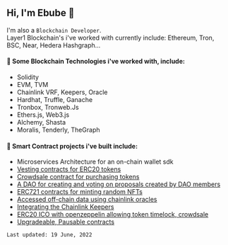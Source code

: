 ## Hi, I'm Ebube 👋

I'm also a `Blockchain Developer`.<br/>
Layer1 Blockchain's i've worked with currently include: Ethereum, Tron, BSC, Near, Hedera Hashgraph...

#### 🔭 Some Blockchain Technologies i've worked with, include:
 -  Solidity
 -  EVM, TVM
 -  Chainlink VRF, Keepers, Oracle
 -  Hardhat, Truffle, Ganache
 -  Tronbox, Tronweb.Js
 -  Ethers.js, Web3.js
 -  Alchemy, Shasta
 -  Moralis, Tenderly, TheGraph

#### 🌱 Smart Contract projects i've built include:
* Microservices Architecture for an on-chain wallet sdk
* [Vesting contracts for ERC20 tokens](https://github.com/okorieebube/token-ico-v3/blob/main/contracts/TokenTimeLock.sol)
* [Crowdsale contract for purchasing tokens](https://github.com/okorieebube/token-ico-v3/blob/main/contracts/LinkTokenCrowdsale.sol)
* [A DAO for creating and voting on proposals created by DAO members](https://github.com/okorieebube/mars-dao)
* [ERC721 contracts for minting random NFTs](https://github.com/okorieebube/buildspace-nfts-contracts/blob/main/contracts/MyEpicNFT.sol)
* [Accessed off-chain data using chainlink oracles](https://github.com/okorieebube/chainlink-data-feeds/blob/main/contracts/PriceConsumer.sol)
* [Integrating the Chainlink Keepers](https://github.com/okorieebube/chainlink-data-feeds/blob/main/contracts/KeepersCounter.sol)
* [ERC20 ICO with openzeppelin allowing token timelock, crowdsale](https://github.com/okorieebube/olympusdao-fork-task)
* [Upgradeable, Pausable contracts](https://github.com/okorieebube/theia-protocol-challenge)


`Last updated: 19 June, 2022`

